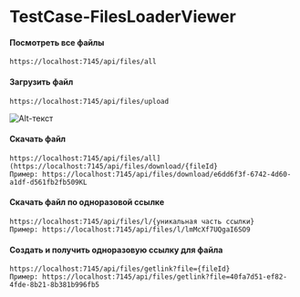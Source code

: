 # TestCase-FilesLoaderViewer
 
#### Посмотреть все файлы
```
https://localhost:7145/api/files/all
```

#### Загрузить файл
```
https://localhost:7145/api/files/upload
```
![Alt-текст](https://imgur.com/a/TgxIbbu "upload")


#### Скачать файл
```
https://localhost:7145/api/files/all](https://localhost:7145/api/files/download/{fileId}
Пример: https://localhost:7145/api/files/download/e6dd6f3f-6742-4d60-a1df-d561fb2fb509KL
```


#### Скачать файл по одноразовой ссылке

```
https://localhost:7145/api/files/l/{уникальная часть ссылки}
Пример: https://localhost:7145/api/files/l/lmMcXf7UQgaI6SO9
```

#### Создать и получить одноразовую ссылку для файла
```
https://localhost:7145/api/files/getlink?file={fileId}
Пример: https://localhost:7145/api/files/getlink?file=40fa7d51-ef82-4fde-8b21-8b381b996fb5
```


